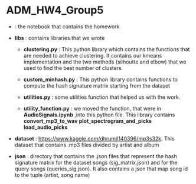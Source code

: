 # ADM_HW4_Group5

 - : the notebook that contains the homework
 
 - __libs__ : contains libraries that we wrote
    
    - __clustering.py__ : This python library which contains the functions that are needed to achieve clustering. It contains our kmeans implementation and the two methods (silhoutte and elbow) that we used to find the best number of clusters
    
    - __custom_minhash.py__ : This python library contains functions to compute the hash signature matrix starting from the dataset 
    
    - __utilities.py__ : some utilities function that helped us with the work. 
    
    - __utility_function.py__ : we moved the function, that were in __AudioSignals.ipynb__ ,into this python file. This library contains __convert_mp3_to_wav__ __plot_spectrogram_and_picks__ __load_audio_picks__

- __dataset__ : https://www.kaggle.com/dhrumil140396/mp3s32k. This dataset that contains .mp3 files divided by artist and album

- __json__ : directory that contains the .json files that represent the hash signature matrix for the dataset songs (sig_matrix.json) and for the query songs (queries_sig.json). It also contains a json that map song id to the tuple (artist, song name) 

